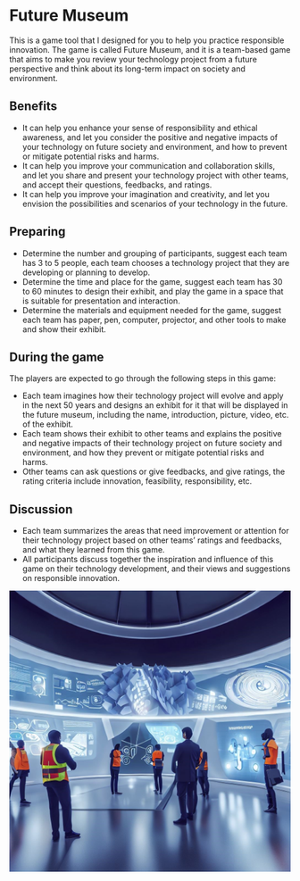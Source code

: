 
# Future Museum

This is a game tool that I designed for you to help you practice responsible innovation\. The game is called Future Museum, and it is a team\-based game that aims to make you review your technology project from a future perspective and think about its long\-term impact on society and environment\.

## Benefits

- It can help you enhance your sense of responsibility and ethical awareness, and let you consider the positive and negative impacts of your technology on future society and environment, and how to prevent or mitigate potential risks and harms\.
- It can help you improve your communication and collaboration skills, and let you share and present your technology project with other teams, and accept their questions, feedbacks, and ratings\.
- It can help you improve your imagination and creativity, and let you envision the possibilities and scenarios of your technology in the future\.

## Preparing

- Determine the number and grouping of participants, suggest each team has 3 to 5 people, each team chooses a technology project that they are developing or planning to develop\.
- Determine the time and place for the game, suggest each team has 30 to 60 minutes to design their exhibit, and play the game in a space that is suitable for presentation and interaction\.
- Determine the materials and equipment needed for the game, suggest each team has paper, pen, computer, projector, and other tools to make and show their exhibit\.

## During the game

The players are expected to go through the following steps in this game:

- Each team imagines how their technology project will evolve and apply in the next 50 years and designs an exhibit for it that will be displayed in the future museum, including the name, introduction, picture, video, etc\. of the exhibit\.
- Each team shows their exhibit to other teams and explains the positive and negative impacts of their technology project on future society and environment, and how they prevent or mitigate potential risks and harms\.
- Other teams can ask questions or give feedbacks, and give ratings, the rating criteria include innovation, feasibility, responsibility, etc\.

## Discussion

- Each team summarizes the areas that need improvement or attention for their technology project based on other teams’ ratings and feedbacks, and what they learned from this game\.
- All participants discuss together the inspiration and influence of this game on their technology development, and their views and suggestions on responsible innovation\.

![avatar](./pic/standingTogether.jpg)
